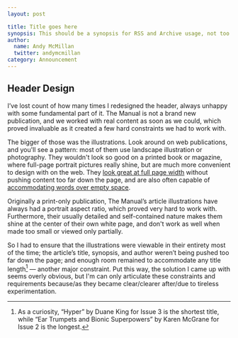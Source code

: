```yaml
---
layout: post

title: Title goes here
synopsis: This should be a synopsis for RSS and Archive usage, not too long.
author:
  name: Andy McMillan
  twitter: andymcmillan
category: Announcement
---
```


## Header Design

I’ve lost count of how many times I redesigned the header, always unhappy with some fundamental part of it. The Manual is not a brand new publication, and we worked with real content as soon as we could, which proved invaluable as it created a few hard constraints we had to work with.

The bigger of those was the illustrations. Look around on web publications, and you'll see a pattern: most of them use landscape illustration or photography. They wouldn't look so good on a printed book or magazine, where full-page portrait pictures really shine, but are much more convenient to design with on the web. They [look great at full page width][ala] without pushing content too far down the page, and are also often capable of [accommodating words over empty space][stet].

Originally a print-only publication, The Manual’s article illustrations have always had a portrait aspect ratio, which proved very hard to work with. Furthermore, their usually detailed and self-contained nature makes them shine at the center of their own white page, and don't work as well when made too small or viewed only partially.

So I had to ensure that the illustrations were viewable in their entirety most of the time; the article’s title, synopsis, and author weren’t being pushed too far down the page; and enough room remained to accommodate any title length[^fn-titles] — another major constraint. Put this way, the solution I came up with seems overly obvious, but I'm can only articulate these constraints and requirements because/as they became clear/clearer after/due to tireless experimentation.

[^fn-titles]: As a curiosity, “Hyper” by Duane King for Issue 3 is the shortest title, while “Ear Trumpets and Bionic Superpowers” by Karen McGrane for Issue 2 is the longest.

[ala]: http://alistapart.com/article/writing-is-thinking
[stet]: http://stet.editorially.com/articles/what-twitter-does/